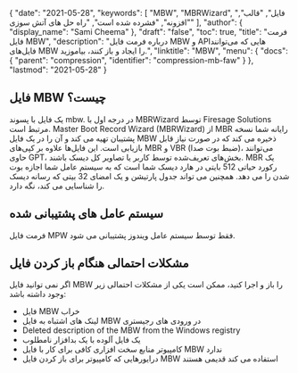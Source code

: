 {
  "date": "2021-05-28",
  "keywords": [
"MBW",
"MBRWizard",
"فایل",
"قالب",
"افزونه",
"فشرده شده است",
"راه حل های آتش سوزی"
],
  "author": {
    "display_name": "Sami Cheema"
},
  "draft": "false",
  "toc": true,
  "title": "فرمت فایل MBW",
  "description": "درباره فرمت فایل MBW و APIهایی که می‌توانند فایل‌های MBW را ایجاد و باز کنند، بیاموزید.",
  "linktitle": "MBW",
  "menu": {
    "docs": {
      "parent": "compression",
      "identifier": "compression-mb-faw"
}
},
  "lastmod": "2021-05-28"
}

## فایل MBW چیست؟ ##

یک فایل با پسوند mbw. در درجه اول با MBRWizard توسط Firesage Solutions مرتبط است. Master Boot Record Wizard (MBRWizard) از MBR رایانه شما نسخه پشتیبان تهیه می کند و آن را در یک فایل MBW ذخیره می کند که در صورت نیاز قابل بازیابی است. این فایل‌ها علاوه بر کپی‌های MBR و VBR (ضبط بوت صدا)، می‌توانند حاوی GPT، بخش‌های تعریف‌شده توسط کاربر یا تصاویر کل دیسک باشند. MBR یک رکورد حیاتی 512 بایتی در هارد دیسک شما است که به سیستم عامل شما اجازه بوت شدن را می دهد. همچنین می تواند جدول پارتیشن و یک امضای 32 بیتی که رسانه دیسک را شناسایی می کند، نگه دارد.

## سیستم عامل های پشتیبانی شده ##

فرمت فایل MPW فقط توسط سیستم عامل ویندوز پشتیبانی می شود.

## مشکلات احتمالی هنگام باز کردن فایل ##

اگر نمی توانید فایل MBW را باز و اجرا کنید، ممکن است یکی از مشکلات احتمالی زیر وجود داشته باشد:

 *  فایل MBW خراب
 *  لینک های اشتباه به فایل MBW در ورودی های رجیستری
 *  Deleted description of the MBW from the Windows registry
 *  یک فایل آلوده با یک بدافزار نامطلوب
 *  کامپیوتر منابع سخت افزاری کافی برای کار با فایل MBW ندارد
 *  درایورهایی که کامپیوتر برای باز کردن فایل MBW استفاده می کند قدیمی هستند

